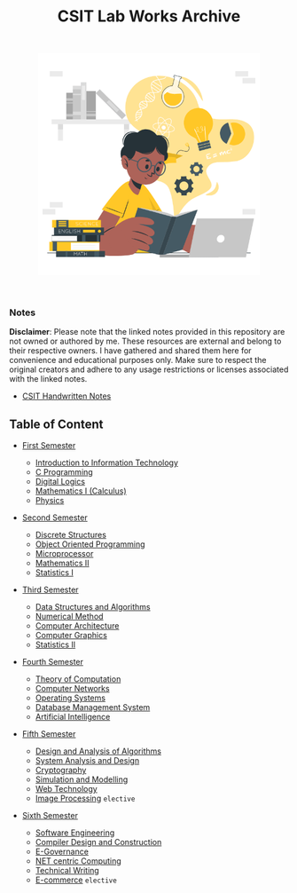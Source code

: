 <h1 align="center">CSIT Lab Works Archive</h1> <br>
<p align="center"><img src="assets/student.gif" width="400"></p> <br>

### Notes

**Disclaimer**: Please note that the linked notes provided in this repository are not owned or authored by me. These resources are external and belong to their respective owners. I have gathered and shared them here for convenience and educational purposes only. Make sure to respect the original creators and adhere to any usage restrictions or licenses associated with the linked notes.

- [CSIT Handwritten Notes](https://drive.google.com/drive/folders/1Upd81GUyoEky-eg4Do8mf5v6j47jCgk5?usp=sharing)

## Table of Content

- [First Semester](https://github.com/iambasanta/cc/tree/master/1st-sem)

  - [Introduction to Information Technology]()
  - [C Programming](https://github.com/iambasanta/cc/tree/master/1st-sem/c)
  - [Digital Logics](#)
  - [Mathematics I (Calculus)](#)
  - [Physics](#)

- [Second Semester](https://github.com/iambasanta/cc/tree/master/2nd-sem)

  - [Discrete Structures](https://github.com/iambasanta/cc/tree/master/2nd-sem/ds)
  - [Object Oriented Programming](https://github.com/iambasanta/cc/tree/master/2nd-sem/cpp)
  - [Microprocessor](#)
  - [Mathematics II](#)
  - [Statistics I](#)

- [Third Semester](https://github.com/iambasanta/cc/tree/master/3rd-sem)

  - [Data Structures and Algorithms](https://github.com/iambasanta/cc/tree/master/3rd-sem/dsa)
  - [Numerical Method](https://github.com/iambasanta/cc/tree/master/3rd-sem/nm)
  - [Computer Architecture](https://github.com/iambasanta/cc/tree/master/3rd-sem/ca)
  - [Computer Graphics](https://github.com/iambasanta/cc/tree/master/3rd-sem/cg)
  - [Statistics II](#)

- [Fourth Semester](https://github.com/iambasanta/cc/tree/master/4th-sem)

  - [Theory of Computation](https://github.com/iambasanta/cc/tree/master/4th-sem/toc)
  - [Computer Networks](https://github.com/iambasanta/cc/tree/master/4th-sem/cnlab)
  - [Operating Systems](https://github.com/iambasanta/cc/tree/master/4th-sem/os)
  - [Database Management System](https://github.com/iambasanta/cc/tree/master/4th-sem/dbms)
  - [Artificial Intelligence](https://github.com/iambasanta/cc/tree/master/4th-sem/ai)

- [Fifth Semester](https://github.com/iambasanta/cc/tree/master/5th-sem)

  - [Design and Analysis of Algorithms](https://github.com/iambasanta/cc/tree/master/5th-sem/daa)
  - [System Analysis and Design](https://github.com/iambasanta/cc/tree/master/5th-sem/sad)
  - [Cryptography](https://github.com/iambasanta/cc/tree/master/5th-sem/cryptography)
  - [Simulation and Modelling](https://github.com/iambasanta/cc/tree/master/5th-sem/sm)
  - [Web Technology](https://github.com/iambasanta/cc/tree/master/5th-sem/web)
  - [Image Processing](https://github.com/iambasanta/cc/tree/master/5th-sem/ip)
    `elective`

- [Sixth Semester](https://github.com/iambasanta/cc/tree/master/6th-sem)

  - [Software Engineering](#)
  - [Compiler Design and Construction](#)
  - [E-Governance](#)
  - [NET centric Computing](https://github.com/iambasanta/cc/tree/master/6th-sem/netcentric)
  - [Technical Writing](#)
  - [E-commerce](#)
    `elective`

